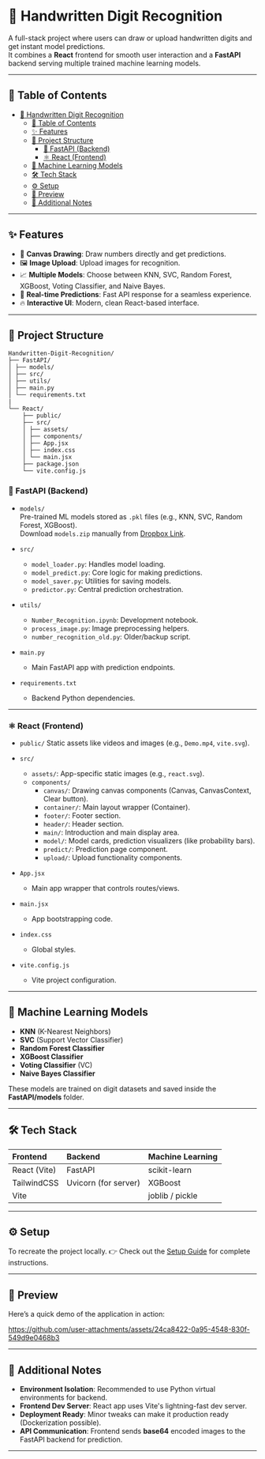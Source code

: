 # 🧮 Handwritten Digit Recognition

A full-stack project where users can draw or upload handwritten digits and get instant model predictions.  
It combines a **React** frontend for smooth user interaction and a **FastAPI** backend serving multiple trained machine learning models.

---

## 📑 Table of Contents

-  [🧮 Handwritten Digit Recognition](#-handwritten-digit-recognition)
   -  [📑 Table of Contents](#-table-of-contents)
   -  [✨ Features](#-features)
   -  [📂 Project Structure](#-project-structure)
      -  [🐍 FastAPI (Backend)](#-fastapi-backend)
      -  [⚛️ React (Frontend)](#️-react-frontend)
   -  [🧠 Machine Learning Models](#-machine-learning-models)
   -  [🛠️ Tech Stack](#️-tech-stack)
   -  [⚙️ Setup](#️-setup)
   -  [📸 Preview](#-preview)
   -  [📌 Additional Notes](#-additional-notes)

---

## ✨ Features

-  🎨 **Canvas Drawing**: Draw numbers directly and get predictions.
-  🖼️ **Image Upload**: Upload images for recognition.
-  📈 **Multiple Models**: Choose between KNN, SVC, Random Forest, XGBoost, Voting Classifier, and Naive Bayes.
-  🚀 **Real-time Predictions**: Fast API response for a seamless experience.
-  🔥 **Interactive UI**: Modern, clean React-based interface.

---

## 📂 Project Structure

```
Handwritten-Digit-Recognition/
├── FastAPI/
│ ├── models/
│ ├── src/
│ ├── utils/
│ ├── main.py
│ └── requirements.txt
|
└── React/
    ├── public/
    ├── src/
    │ ├── assets/
    │ ├── components/
    │ ├── App.jsx
    │ ├── index.css
    │ └── main.jsx
    ├── package.json
    └── vite.config.js
```

### 🐍 FastAPI (Backend)

-  `models/`  
   Pre-trained ML models stored as `.pkl` files (e.g., KNN, SVC, Random Forest, XGBoost).  
   Download `models.zip` manually from [Dropbox Link](https://www.dropbox.com/scl/fi/lxpmqmu65b9nmxtjjeukt/models.zip?rlkey=mxuyoquhrphk5ugwm9jbha48d&st=8ejq30ci&dl=0).

-  `src/`

   -  `model_loader.py`: Handles model loading.
   -  `model_predict.py`: Core logic for making predictions.
   -  `model_saver.py`: Utilities for saving models.
   -  `predictor.py`: Central prediction orchestration.

-  `utils/`

   -  `Number_Recognition.ipynb`: Development notebook.
   -  `process_image.py`: Image preprocessing helpers.
   -  `number_recognition_old.py`: Older/backup script.

-  `main.py`

   -  Main FastAPI app with prediction endpoints.

-  `requirements.txt`
   -  Backend Python dependencies.

---

### ⚛️ React (Frontend)

-  `public/`
   Static assets like videos and images (e.g., `Demo.mp4`, `vite.svg`).

-  `src/`

   -  `assets/`: App-specific static images (e.g., `react.svg`).
   -  `components/`
      -  `canvas/`: Drawing canvas components (Canvas, CanvasContext, Clear button).
      -  `container/`: Main layout wrapper (Container).
      -  `footer/`: Footer section.
      -  `header/`: Header section.
      -  `main/`: Introduction and main display area.
      -  `model/`: Model cards, prediction visualizers (like probability bars).
      -  `predict/`: Prediction page component.
      -  `upload/`: Upload functionality components.

-  `App.jsx`

   -  Main app wrapper that controls routes/views.

-  `main.jsx`

   -  App bootstrapping code.

-  `index.css`

   -  Global styles.

-  `vite.config.js`
   -  Vite project configuration.

---

## 🧠 Machine Learning Models

-  **KNN** (K-Nearest Neighbors)
-  **SVC** (Support Vector Classifier)
-  **Random Forest Classifier**
-  **XGBoost Classifier**
-  **Voting Classifier** (VC)
-  **Naive Bayes Classifier**

These models are trained on digit datasets and saved inside the **FastAPI/models** folder.

---

## 🛠️ Tech Stack

| Frontend     | Backend              | Machine Learning |
| :----------- | :------------------- | :--------------- |
| React (Vite) | FastAPI              | scikit-learn     |
| TailwindCSS  | Uvicorn (for server) | XGBoost          |
| Vite         |                      | joblib / pickle  |

---

## ⚙️ Setup

To recreate the project locally.
👉 Check out the [Setup Guide](./SETUP.md) for complete instructions.

---

## 📸 Preview

Here’s a quick demo of the application in action:

https://github.com/user-attachments/assets/24ca8422-0a95-4548-830f-549d9e0468b3

---

## 📌 Additional Notes

-  **Environment Isolation**: Recommended to use Python virtual environments for backend.
-  **Frontend Dev Server**: React app uses Vite's lightning-fast dev server.
-  **Deployment Ready**: Minor tweaks can make it production ready (Dockerization possible).
-  **API Communication**: Frontend sends **base64** encoded images to the FastAPI backend for prediction.

---
